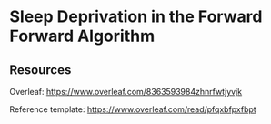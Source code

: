 # Sleep Deprivation in the Forward Forward Algorithm


## Resources

Overleaf: https://www.overleaf.com/8363593984zhnrfwtjyvjk

Reference template: https://www.overleaf.com/read/pfqxbfpxfbpt
